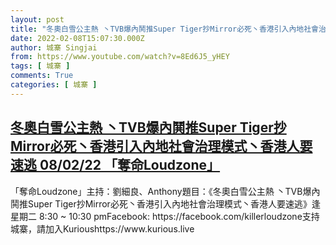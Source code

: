 ```yaml
---
layout: post
title: "冬奧白雪公主熱 丶TVB爆內鬨推Super Tiger抄Mirror必死丶香港引入內地社會治理模式丶香港人要速逃  08/02/22 「奪命Loudzone」"
date: 2022-02-08T15:07:30.000Z
author: 城寨 Singjai
from: https://www.youtube.com/watch?v=8Ed6J5_yHEY
tags: [ 城寨 ]
comments: True
categories: [ 城寨 ]
---
```

<!--1644332850000-->
[冬奧白雪公主熱 丶TVB爆內鬨推Super Tiger抄Mirror必死丶香港引入內地社會治理模式丶香港人要速逃  08/02/22 「奪命Loudzone」](https://www.youtube.com/watch?v=8Ed6J5_yHEY)
------

<div>
「奪命Loudzone」主持：劉細良、Anthony題目：《冬奧白雪公主熱 丶TVB爆內鬨推Super Tiger抄Mirror必死丶香港引入內地社會治理模式丶香港人要速逃》逢星期二 8:30 ~ 10:30 pmFacebook: https://facebook.com/killerloudzone支持城寨，請加入Kurioushttps://www.kurious.live
</div>
